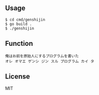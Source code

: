 ## Usage

```
$ cd cmd/genshijin
$ go build .
$ ./genshijin
```

## Function

```
俺はお前を原始人にするプログラムを書いた
オレ オマエ ゲンシ ジン スル プログラム カイ タ
```

## License

MIT
